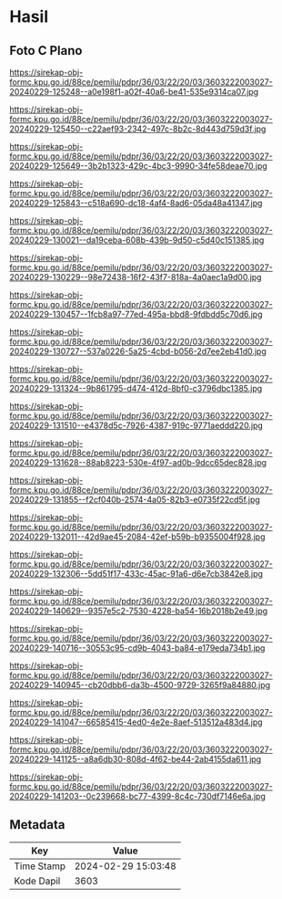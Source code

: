 # Hasil

## Foto C Plano

https://sirekap-obj-formc.kpu.go.id/88ce/pemilu/pdpr/36/03/22/20/03/3603222003027-20240229-125248--a0e198f1-a02f-40a6-be41-535e9314ca07.jpg

https://sirekap-obj-formc.kpu.go.id/88ce/pemilu/pdpr/36/03/22/20/03/3603222003027-20240229-125450--c22aef93-2342-497c-8b2c-8d443d759d3f.jpg

https://sirekap-obj-formc.kpu.go.id/88ce/pemilu/pdpr/36/03/22/20/03/3603222003027-20240229-125649--3b2b1323-429c-4bc3-9990-34fe58deae70.jpg

https://sirekap-obj-formc.kpu.go.id/88ce/pemilu/pdpr/36/03/22/20/03/3603222003027-20240229-125843--c518a690-dc18-4af4-8ad6-05da48a41347.jpg

https://sirekap-obj-formc.kpu.go.id/88ce/pemilu/pdpr/36/03/22/20/03/3603222003027-20240229-130021--da19ceba-608b-439b-9d50-c5d40c151385.jpg

https://sirekap-obj-formc.kpu.go.id/88ce/pemilu/pdpr/36/03/22/20/03/3603222003027-20240229-130229--98e72438-16f2-43f7-818a-4a0aec1a9d00.jpg

https://sirekap-obj-formc.kpu.go.id/88ce/pemilu/pdpr/36/03/22/20/03/3603222003027-20240229-130457--1fcb8a97-77ed-495a-bbd8-9fdbdd5c70d6.jpg

https://sirekap-obj-formc.kpu.go.id/88ce/pemilu/pdpr/36/03/22/20/03/3603222003027-20240229-130727--537a0226-5a25-4cbd-b056-2d7ee2eb41d0.jpg

https://sirekap-obj-formc.kpu.go.id/88ce/pemilu/pdpr/36/03/22/20/03/3603222003027-20240229-131324--9b861795-d474-412d-8bf0-c3796dbc1385.jpg

https://sirekap-obj-formc.kpu.go.id/88ce/pemilu/pdpr/36/03/22/20/03/3603222003027-20240229-131510--e4378d5c-7926-4387-919c-9771aeddd220.jpg

https://sirekap-obj-formc.kpu.go.id/88ce/pemilu/pdpr/36/03/22/20/03/3603222003027-20240229-131628--88ab8223-530e-4f97-ad0b-9dcc65dec828.jpg

https://sirekap-obj-formc.kpu.go.id/88ce/pemilu/pdpr/36/03/22/20/03/3603222003027-20240229-131855--f2cf040b-2574-4a05-82b3-e0735f22cd5f.jpg

https://sirekap-obj-formc.kpu.go.id/88ce/pemilu/pdpr/36/03/22/20/03/3603222003027-20240229-132011--42d9ae45-2084-42ef-b59b-b9355004f928.jpg

https://sirekap-obj-formc.kpu.go.id/88ce/pemilu/pdpr/36/03/22/20/03/3603222003027-20240229-132306--5dd51f17-433c-45ac-91a6-d6e7cb3842e8.jpg

https://sirekap-obj-formc.kpu.go.id/88ce/pemilu/pdpr/36/03/22/20/03/3603222003027-20240229-140629--9357e5c2-7530-4228-ba54-16b2018b2e49.jpg

https://sirekap-obj-formc.kpu.go.id/88ce/pemilu/pdpr/36/03/22/20/03/3603222003027-20240229-140716--30553c95-cd9b-4043-ba84-e179eda734b1.jpg

https://sirekap-obj-formc.kpu.go.id/88ce/pemilu/pdpr/36/03/22/20/03/3603222003027-20240229-140945--cb20dbb6-da3b-4500-9729-3265f9a84880.jpg

https://sirekap-obj-formc.kpu.go.id/88ce/pemilu/pdpr/36/03/22/20/03/3603222003027-20240229-141047--66585415-4ed0-4e2e-8aef-513512a483d4.jpg

https://sirekap-obj-formc.kpu.go.id/88ce/pemilu/pdpr/36/03/22/20/03/3603222003027-20240229-141125--a8a6db30-808d-4f62-be44-2ab4155da611.jpg

https://sirekap-obj-formc.kpu.go.id/88ce/pemilu/pdpr/36/03/22/20/03/3603222003027-20240229-141203--0c239668-bc77-4399-8c4c-730df7146e6a.jpg


## Metadata

| Key        | Value               |
| ---------- | ------------------- |
| Time Stamp | 2024-02-29 15:03:48 |
| Kode Dapil | 3603                |



